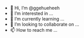 - 👋 Hi, I’m @ggehueheeh
- 👀 I’m interested in ...
- 🌱 I’m currently learning ...
- 💞️ I’m looking to collaborate on ...
- 📫 How to reach me ...

<!---
ggehueheeh/ggehueheeh is a ✨ special ✨ repository because its `README.md` (this file) appears on your GitHub profile.
You can click the Preview link to take a look at your changes.
--->
